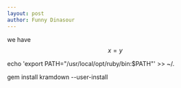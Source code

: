 ```yaml
---
layout: post
author: Funny Dinasour
---
```


we have  $$ x = y $$


echo 'export PATH="/usr/local/opt/ruby/bin:$PATH"' >> ~/.

gem install kramdown --user-install